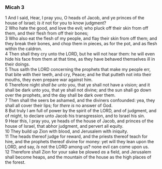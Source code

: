 ### Micah 3

1 And I said, Hear, I pray you, O heads of Jacob, and ye princes of the house of Israel; *Is it* not for you to know judgment?  
2 Who hate the good, and love the evil; who pluck off their skin from off them, and their flesh from off their bones;  
3 Who also eat the flesh of my people, and flay their skin from off them; and they break their bones, and chop them in pieces, as for the pot, and as flesh within the caldron.  
4 Then shall they cry unto the LORD, but he will not hear them: he will even hide his face from them at that time, as they have behaved themselves ill in their doings.  
5 Thus saith the LORD concerning the prophets that make my people err, that bite with their teeth, and cry, Peace; and he that putteth not into their mouths, they even prepare war against him.  
6 Therefore night *shall be* unto you, that ye shall not have a vision; and it shall be dark unto you, that ye shall not divine; and the sun shall go down over the prophets, and the day shall be dark over them.  
7 Then shall the seers be ashamed, and the diviners confounded: yea, they shall all cover their lips; for *there is* no answer of God.  
8 But truly I am full of power by the spirit of the LORD, and of judgment, and of might, to declare unto Jacob his transgression, and to Israel his sin.  
9 Hear this, I pray you, ye heads of the house of Jacob, and princes of the house of Israel, that abhor judgment, and pervert all equity.  
10 They build up Zion with blood, and Jerusalem with iniquity.  
11 The heads thereof judge for reward, and the priests thereof teach for hire, and the prophets thereof divine for money: yet will they lean upon the LORD, and say, *Is* not the LORD among us? none evil can come upon us.  
12 Therefore shall Zion for your sake be plowed *as* a field, and Jerusalem shall become heaps, and the mountain of the house as the high places of the forest.  
